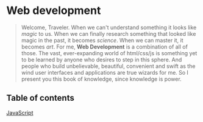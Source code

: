 # Web development

> Welcome, Traveler. When we can't understand something it looks like _magic_ to us. When we can finally research something that looked like magic in the past, it becomes _science_. When we can master it, it becomes _art_. For me, __Web Development__ is a combination of all of those. The vast, ever-expanding world of html/css/js is something yet to be learned by anyone who desires to step in this sphere. And  people who build unbelievable, beautiful, convenient and swift as the wind user interfaces and applications are true wizards for me. So I present you this book of knowledge, since knowledge is power.

## Table of contents
[JavaScript](javascript/)
